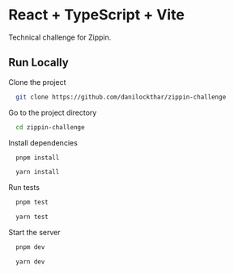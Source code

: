 # React + TypeScript + Vite

Technical challenge for Zippin.

## Run Locally

Clone the project

```bash
  git clone https://github.com/danilockthar/zippin-challenge
```

Go to the project directory

```bash
  cd zippin-challenge
```

Install dependencies

```bash
  pnpm install
```

```bash
  yarn install
```


Run tests

```bash
  pnpm test
```

```bash
  yarn test
```

Start the server

```bash
  pnpm dev
```

```bash
  yarn dev
```
